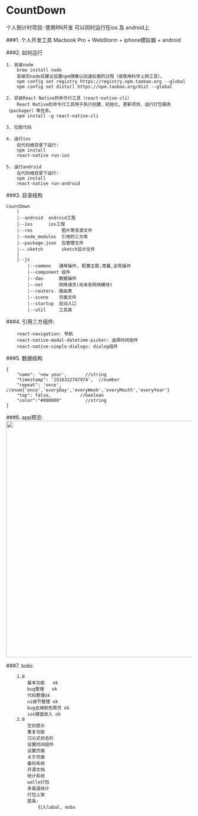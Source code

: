 # CountDown
个人倒计时项目: 使用RN开发 可以同时运行在ios 及 android上

###1. 个人开发工具
    Macbook Pro + WebStorm + iphone模拟器 + android

###2. 如何运行
```
1. 安装node
    brew install node
    安装完node后建议设置npm镜像以加速后面的过程（或使用科学上网工具）。
    npm config set registry https://registry.npm.taobao.org --global
    npm config set disturl https://npm.taobao.org/dist --global
   
2. 安装React Native的命令行工具（react-native-cli）
    React Native的命令行工具用于执行创建、初始化、更新项目、运行打包服务（packager）等任务。
    npm install -g react-native-cli
    
3. 拉取代码
   
4. 运行ios
    在代码根目录下运行:
    npm install
    react-native run-ios
   
5. 运行android
    在代码根目录下运行:
    npm install
    react-native run-android
```

###3. 目录结构
```
CountDown
    |
    |--android  android工程
    |--ios      ios工程
    |--res           图片等资源文件
    |--node_modules  引用的三方库
    |--package.json  包管理文件
    |--.sketch       sketch设计文件
    |
    |--js
        |--common   通用操作, 配置主题,常量,全局操作
        |--component 组件
        |--dao      数据操作
        |--net      网络请求(尚未有网络模块)
        |--routers  路由表
        |--scene    页面文件
        |--startup  启动入口
        |--util     工具类
```
###4. 引用三方组件:
```
    react-navigation: 导航
    react-native-modal-datetime-picker: 选择时间组件
    react-native-simple-dialogs: dialog组件
```
###5. 数据结构
```
{
    "name": 'new year',       //string
    "timestamp": '1516322747974',  //number
    "repeat": 'once',         //enum{'once','everyDay','everyWeek','everyMouth','everyYear'}
    "top": false,           //boolean
    "color":"#000000"         //string
}
```

###6. app预览:
<img src="http://ovxz7mlox.bkt.clouddn.com/cd1.png" width="640"/>

###7. todo:
```
    1.0
        基本功能   ok
        bug整理   ok
        代码整理ok
        ui细节整理 ok 
        bug去掉颜色首页 ok
        ios键盘收入 ok
    2.0
        空白提示
        重复功能
        沉沁式状态栏
        设置时间组件
        设置页面
        关于页面
        备份系统
        开源文档
        统计系统
        walle打包
        多渠道统计
        打包上架
        提高:   
            引入labal, mobx 
```

